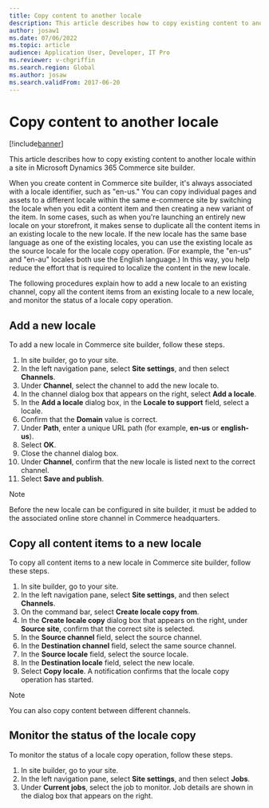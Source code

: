 ```yaml
---
title: Copy content to another locale
description: This article describes how to copy existing content to another locale within a site in Microsoft Dynamics 365 Commerce site builder.
author: josaw1
ms.date: 07/06/2022
ms.topic: article
audience: Application User, Developer, IT Pro
ms.reviewer: v-chgriffin
ms.search.region: Global
ms.author: josaw
ms.search.validFrom: 2017-06-20
---
```


# Copy content to another locale

[!include[banner](../includes/banner.md)]

This article describes how to copy existing content to another locale within a site in Microsoft Dynamics 365 Commerce site builder.

When you create content in Commerce site builder, it's always associated with a locale identifier, such as "en-us." You can copy individual pages and assets to a different locale within the same e-commerce site by switching the locale when you edit a content item and then creating a new variant of the item. In some cases, such as when you're launching an entirely new locale on your storefront, it makes sense to duplicate all the content items in an existing locale to the new locale. If the new locale has the same base language as one of the existing locales, you can use the existing locale as the source locale for the locale copy operation. (For example, the "en-us" and "en-au" locales both use the English language.) In this way, you help reduce the effort that is required to localize the content in the new locale.

The following procedures explain how to add a new locale to an existing channel, copy all the content items from an existing locale to a new locale, and monitor the status of a locale copy operation.

## Add a new locale

To add a new locale in Commerce site builder, follow these steps.

1. In site builder, go to your site.
1. In the left navigation pane, select **Site settings**, and then select **Channels**.
1. Under **Channel**, select the channel to add the new locale to.
1. In the channel dialog box that appears on the right, select **Add a locale**.
1. In the **Add a locale** dialog box, in the **Locale to support** field, select a locale.
1. Confirm that the **Domain** value is correct.
1. Under **Path**, enter a unique URL path (for example, **en-us** or **english-us**).
1. Select **OK**.
1. Close the channel dialog box.
1. Under **Channel**, confirm that the new locale is listed next to the correct channel.
1. Select **Save and publish**.

> [!NOTE]
> Before the new locale can be configured in site builder, it must be added to the associated online store channel in Commerce headquarters.

## Copy all content items to a new locale

To copy all content items to a new locale in Commerce site builder, follow these steps.

1. In site builder, go to your site.
1. In the left navigation pane, select **Site settings**, and then select **Channels**.
1. On the command bar, select **Create locale copy from**.
1. In the **Create locale copy** dialog box that appears on the right, under **Source site**, confirm that the correct site is selected.
1. In the **Source channel** field, select the source channel.
1. In the **Destination channel** field, select the same source channel.
1. In the **Source locale** field, select the source locale.
1. In the **Destination locale** field, select the new locale.
1. Select **Copy locale**. A notification confirms that the locale copy operation has started.

> [!NOTE]
> You can also copy content between different channels.

## Monitor the status of the locale copy

To monitor the status of a locale copy operation, follow these steps.

1. In site builder, go to your site.
1. In the left navigation pane, select **Site settings**, and then select **Jobs**.
1. Under **Current jobs**, select the job to monitor. Job details are shown in the dialog box that appears on the right.
